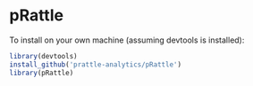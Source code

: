 # pRattle

To install on your own machine (assuming devtools is installed):

```R
library(devtools)
install_github('prattle-analytics/pRattle')
library(pRattle)
```
